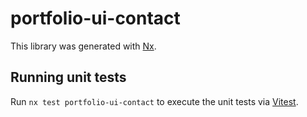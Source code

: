 # portfolio-ui-contact

This library was generated with [Nx](https://nx.dev).

## Running unit tests

Run `nx test portfolio-ui-contact` to execute the unit tests via [Vitest](https://vitest.dev/).
